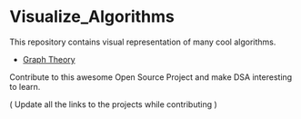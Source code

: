 # Visualize_Algorithms
This repository contains visual representation of many cool algorithms.

- [Graph Theory](https://github.com/rajivnayanc/Visualize_Algorithms/tree/master/Graph%20Theory)

Contribute to this awesome Open Source Project and make DSA interesting to learn.

( Update all the links to the projects while contributing )
